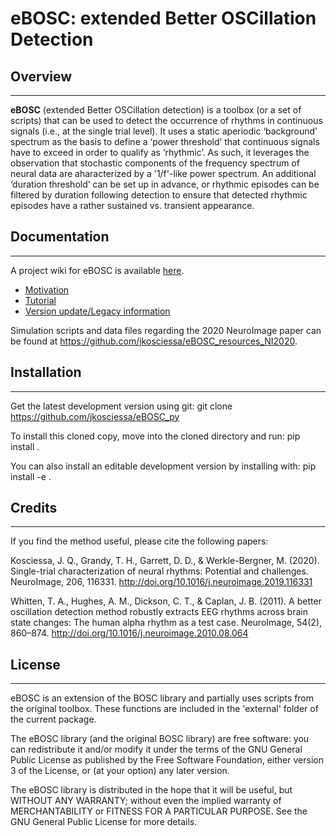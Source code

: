 # eBOSC: extended Better OSCillation Detection

## Overview
--------

**eBOSC** (extended Better OSCillation detection) is a toolbox (or a set of scripts) that can be used to detect the occurrence of rhythms in continuous signals (i.e., at the single trial level). It uses a static aperiodic ‘background’ spectrum as the basis to define a ‘power threshold’ that continuous signals have to exceed in order to qualify as ‘rhythmic’. As such, it leverages the observation that stochastic components of the frequency spectrum of neural data are aharacterized by a '1/f'-like power spectrum. An additional ‘duration threshold’ can be set up in advance, or rhythmic episodes can be filtered by duration following detection to ensure that detected rhythmic episodes have a rather sustained vs. transient appearance.

## Documentation
-------------

A project wiki for eBOSC is available [here](https://github.com/jkosciessa/eBOSC/wiki).

* [Motivation](https://github.com/jkosciessa/eBOSC/wiki/Pitfalls)
* [Tutorial](https://github.com/jkosciessa/eBOSC/wiki/Tutorial)
* [Version update/Legacy information](https://github.com/jkosciessa/eBOSC/wiki/Legacy)

Simulation scripts and data files regarding the 2020 NeuroImage paper can be found at https://github.com/jkosciessa/eBOSC_resources_NI2020.

## Installation
-------------

Get the latest development version using git:
git clone https://github.com/jkosciessa/eBOSC_py

To install this cloned copy, move into the cloned directory and run:
pip install .

You can also install an editable development version by installing with:
pip install -e .

## Credits
-------------

If you find the method useful, please cite the following papers:

Kosciessa, J. Q., Grandy, T. H., Garrett, D. D., & Werkle-Bergner, M. (2020). Single-trial characterization of neural rhythms: Potential and challenges. NeuroImage, 206, 116331. http://doi.org/10.1016/j.neuroimage.2019.116331

Whitten, T. A., Hughes, A. M., Dickson, C. T., & Caplan, J. B. (2011). A better oscillation detection method robustly extracts EEG rhythms across brain state changes: The human alpha rhythm as a test case. NeuroImage, 54(2), 860–874. http://doi.org/10.1016/j.neuroimage.2010.08.064

## License
-------------

eBOSC is an extension of the BOSC library and partially uses scripts from the original toolbox. These functions are included in the 'external' folder of the current package.

The eBOSC library (and the original BOSC library) are free software: you can redistribute it and/or modify it under the terms of the GNU General Public License as published by the Free Software Foundation, either version 3 of the License, or (at your option) any later version.

The eBOSC library is distributed in the hope that it will be useful, but WITHOUT ANY WARRANTY; without even the implied warranty of MERCHANTABILITY or FITNESS FOR A PARTICULAR PURPOSE.  See the GNU General Public License for more details.